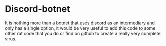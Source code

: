 # Discord-botnet

It is nothing more than a botnet that uses discord as an intermediary and only has a single option, it would be very useful to add this code to some other rat code that you do or find on github to create a really very complete virus.
